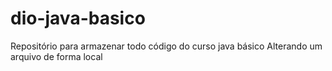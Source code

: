 # dio-java-basico
Repositório para armazenar todo código do curso java básico
Alterando um arquivo de forma local